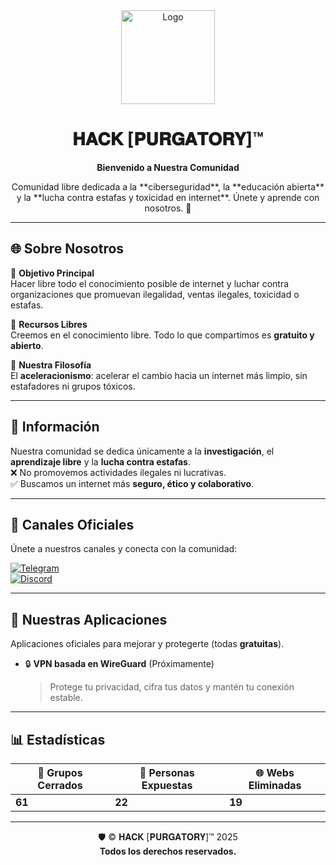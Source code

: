 <div align="center">
  <img src="https://hackpurgatory.es/data/logo.png" alt="Logo" width="150px">

  # 𝐇𝐀𝐂𝐊 [𝐏𝐔𝐑𝐆𝐀𝐓𝐎𝐑𝐘]™
  **Bienvenido a Nuestra Comunidad**
  
  <p>
    Comunidad libre dedicada a la **ciberseguridad**, la **educación abierta** y la **lucha contra estafas y toxicidad en internet**.  
    Únete y aprende con nosotros. 🚀
  </p>

  ---
</div>

## 🌐 Sobre Nosotros
🔹 **Objetivo Principal**  
Hacer libre todo el conocimiento posible de internet y luchar contra organizaciones que promuevan ilegalidad, ventas ilegales, toxicidad o estafas.  

🔹 **Recursos Libres**  
Creemos en el conocimiento libre. Todo lo que compartimos es **gratuito y abierto**.  

🔹 **Nuestra Filosofía**  
El **aceleracionismo**: acelerar el cambio hacia un internet más limpio, sin estafadores ni grupos tóxicos.  

---

## 📖 Información
Nuestra comunidad se dedica únicamente a la **investigación**, el **aprendizaje libre** y la **lucha contra estafas**.  
❌ No promovemos actividades ilegales ni lucrativas.  
✅ Buscamos un internet más **seguro, ético y colaborativo**.  

---

## 📡 Canales Oficiales
Únete a nuestros canales y conecta con la comunidad:  

[![Telegram](https://img.shields.io/badge/Telegram-2CA5E0?style=for-the-badge&logo=telegram&logoColor=white)](https://t.me/HackPurgatory)  
[![Discord](https://img.shields.io/badge/Discord-5865F2?style=for-the-badge&logo=discord&logoColor=white)](https://discord.gg/xhKHkCW3YG)  

---

## 📱 Nuestras Aplicaciones
Aplicaciones oficiales para mejorar y protegerte (todas **gratuitas**).  

- 🔒 **VPN basada en WireGuard** (Próximamente)  
  > Protege tu privacidad, cifra tus datos y mantén tu conexión estable.  

---

## 📊 Estadísticas
| 🚫 Grupos Cerrados | 👥 Personas Expuestas | 🌐 Webs Eliminadas |
|-------------------|----------------------|-------------------|
| **61**            | **22**               | **19**            |

---

<div align="center">
  
🛡️ &copy; 𝐇𝐀𝐂𝐊 [𝐏𝐔𝐑𝐆𝐀𝐓𝐎𝐑𝐘]™ 2025  
**Todos los derechos reservados.**

</div>
